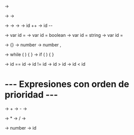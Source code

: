 <PROGRAMA> -> <BLOQUE DE CODIGO>

<BLOQUE DE CODIGO> -> <SENTENCIA>
<BLOQUE DE CODIGO> -> <SENTENCIA> <BLOQUE DE CODIGO>

<SENTENCIA> -> <DECLARACION VARIABLE>
<SENTENCIA> -> <WHILE>
<SENTENCIA> -> <IF>
<SENTENCIA> -> id ++
<SENTENCIA> -> id --

<DECLARACION VARIABLE> -> var id = <EXPR>
<DECLARACION VARIABLE> -> var id = boolean
<DECLARACION VARIABLE> -> var id = string
<DECLARACION VARIABLE> -> var id = <LISTA>

<LISTA> -> {<VALOR LISTA>}
<VALOR LISTA> -> number
<VALOR LISTA> -> number , <VALOR LISTA>

<WHILE> -> while ( <CONDICION> ) { <BLOQUE DE CODIGO> }
<IF> -> if ( <CONDICION> ) { <BLOQUE DE CODIGO> }

<CONDICION> -> id == id
<CONDICION> -> id != id
<CONDICION> -> id > id
<CONDICION> -> id < id

# --- Expresiones con orden de prioridad ---

<EXPR> -> <TERM> + <EXPR>
<EXPR> -> <TERM> - <EXPR>
<EXPR> -> <TERM>

<TERM> -> <FACTOR> * <TERM>
<TERM> -> <FACTOR> / <TERM>
<TERM> -> <FACTOR>

<FACTOR> -> number
<FACTOR> -> id
